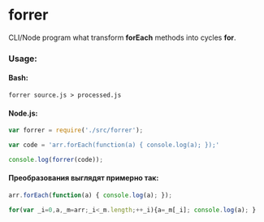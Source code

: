 forrer
======

CLI/Node program what transform **forEach** methods into cycles **for**.

### Usage:

#### Bash:
```
forrer source.js > processed.js
```

#### Node.js:
````javascript
var forrer = require('./src/forrer');

var code = 'arr.forEach(function(a) { console.log(a); });'

console.log(forrer(code));
````

#### Преобразования выглядят примерно так:

````javascript
arr.forEach(function(a) { console.log(a); });
````
````javascript
for(var _i=0,a,_m=arr;_i<_m.length;++_i){a=_m[_i]; console.log(a); }
````
